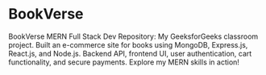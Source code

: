 # BookVerse
BookVerse MERN Full Stack Dev Repository: My GeeksforGeeks classroom project. Built an e-commerce site for books using MongoDB, Express.js, React.js, and Node.js. Backend API, frontend UI, user authentication, cart functionality, and secure payments. Explore my MERN skills in action!
